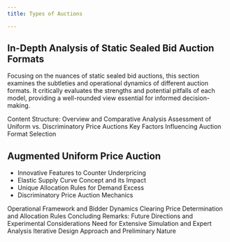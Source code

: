 ```yaml
---
title: Types of Auctions

---
```


## In-Depth Analysis of Static Sealed Bid Auction Formats

Focusing on the nuances of static sealed bid auctions, this section examines the subtleties and operational dynamics of different auction formats. It critically evaluates the strengths and potential pitfalls of each model, providing a well-rounded view essential for informed decision-making.

Content Structure:
Overview and Comparative Analysis
Assessment of Uniform vs. Discriminatory Price Auctions
Key Factors Influencing Auction Format Selection


## Augmented Uniform Price Auction

- Innovative Features to Counter Underpricing
- Elastic Supply Curve Concept and its Impact
- Unique Allocation Rules for Demand Excess
- Discriminatory Price Auction Mechanics

Operational Framework and Bidder Dynamics
Clearing Price Determination and Allocation Rules
Concluding Remarks:
Future Directions and Experimental Considerations
Need for Extensive Simulation and Expert Analysis
Iterative Design Approach and Preliminary Nature